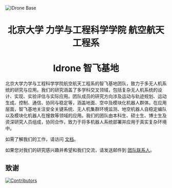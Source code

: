 ![IDrone Base](images/IDrone-Base.jpg)

<div align = "center">

# 北京大学 力学与工程科学学院 航空航天工程系

# Idrone 智飞基地

</div>

北京大学力学与工程科学学院航空航天工程系的智飞基地团队，致力于多无人机系统的研究与应用。我们的研究涵盖了多学科交叉领域，包括复杂无人机系统的设计、实现、实验评估与实际应用。团队成员的研究方向涉及运动与轨迹规划、运动生成、控制、通信、协同与稳定等，涵盖地面、空中及模块化机器人群体。在应用层面，智飞基地关注安全关键系统、无人机集群环境监测、地空机器人自稳定编队以及模块化机器人在搜救等领域的应用。我们的团队由本科生、硕士生、博士生及资深研究人员组成，协同合作，致力于将多机器人系统部署并应用于真实复杂环境中。

如需了解我们的工作，请访问 [文档](https://idronepku.github.io/)。

如果您对我们的研究感兴趣并希望和我们交流，请发送邮件到 [团队联系人](morgenkornblume@gmail.com)。

## 致谢

[![Contributors](https://contrib.rocks/image?repo=IDronePKU/IDronePKU.github.io)](https://github.com/IDronePKU/IDronePKU.github.io/graphs/contributors)